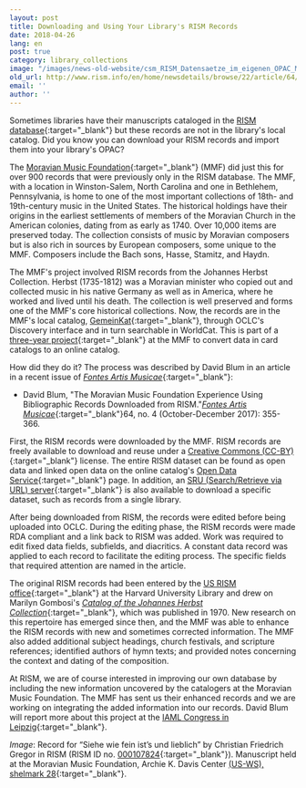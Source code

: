 ```yaml
---
layout: post
title: Downloading and Using Your Library's RISM Records
date: 2018-04-26
lang: en
post: true
category: library_collections
image: "/images/news-old-website/csm_RISM_Datensaetze_im_eigenen_OPAC_MMF_a4818b352a.jpg"
old_url: http://www.rism.info/en/home/newsdetails/browse/22/article/64/downloading-and-using-your-librarys-rism-records.html
email: ''
author: ''
---
```


Sometimes libraries have their manuscripts cataloged in the [RISM database](https://opac.rism.info/){:target="_blank"} but these records are not in the library's local catalog. Did you know you can download your RISM records and import them into your library's OPAC?

The [Moravian Music Foundation](http://moravianmusic.org/){:target="_blank"} (MMF) did just this for over 900 records that were previously only in the RISM database. The MMF, with a location in Winston-Salem, North Carolina and one in Bethlehem, Pennsylvania, is home to one of the most important collections of 18th- and 19th-century music in the United States. The historical holdings have their origins in the earliest settlements of members of the Moravian Church in the American colonies, dating from as early as 1740. Over 10,000 items are preserved today. The collection consists of music by Moravian composers but is also rich in sources by European composers, some unique to the MMF. Composers include the Bach sons, Hasse, Stamitz, and Haydn.

The MMF's project involved RISM records from the Johannes Herbst Collection. Herbst (1735-1812) was a Moravian minister who copied out and collected music in his native Germany as well as in America, where he worked and lived until his death. The collection is well preserved and forms one of the MMF's core historical collections. Now, the records are in the MMF's local catalog, [GemeinKat](http://moravianmusic.org/gemeinkat-catalog/){:target="_blank"}, through OCLC's Discovery interface and in turn searchable in WorldCat. This is part of a [three-year project](https://www.oclc.org/en/member-stories/moravian.html){:target="_blank"} at the MMF to convert data in card catalogs to an online catalog.

How did they do it? The process was described by David Blum in an article in a recent issue of [_Fontes Artis Musicae_](http://www.iaml.info/fontes-artis-musicae){:target="_blank"}:

- David Blum, "The Moravian Music Foundation Experience Using Bibliographic Records Downloaded from RISM."[_Fontes Artis Musicae_](https://muse.jhu.edu/article/680345){:target="_blank"}64, no. 4 (October-December 2017): 355-366.

First, the RISM records were downloaded by the MMF. RISM records are freely available to download and reuse under a [Creative Commons (CC-BY)](http://creativecommons.org/licenses/by/3.0/){:target="_blank"} license. The entire RISM dataset can be found as open data and linked open data on the online catalog's [Open Data Service](https://opac.rism.info/index.php?id=8&L=1){:target="_blank"} page. In addition, an [SRU (Search/Retrieve via URL) server](https://github.com/rism-ch/muscat/wiki/SRU){:target="_blank"} is also available to download a specific dataset, such as records from a single library.

After being downloaded from RISM, the records were edited before being uploaded into OCLC. During the editing phase, the RISM records were made RDA compliant and a link back to RISM was added. Work was required to edit fixed data fields, subfields, and diacritics. A constant data record was applied to each record to facilitate the editing process. The specific fields that required attention are named in the article.

The original RISM records had been entered by the [US RISM office](http://hcl.harvard.edu/libraries/loebmusic/isham/rism.cfm){:target="_blank"} at the Harvard University Library and drew on Marilyn Gombosi's [_Catalog of the Johannes Herbst Collection_](http://www.worldcat.org/oclc/908266279){:target="_blank"}, which was published in 1970. New research on this repertoire has emerged since then, and the MMF was able to enhance the RISM records with new and sometimes corrected information. The MMF also added additional subject headings, church festivals, and scripture references; identified authors of hymn texts; and provided notes concerning the context and dating of the composition.

At RISM, we are of course interested in improving our own database by including the new information uncovered by the catalogers at the Moravian Music Foundation. The MMF has sent us their enhanced records and we are working on integrating the added information into our records. David Blum will report more about this project at the [IAML Congress in Leipzig](http://iaml2018.info/programme/){:target="_blank"}.

_Image_: Record for “Siehe wie fein ist’s und lieblich” by Christian Friedrich Gregor in RISM (RISM ID no. [000107824](https://opac.rism.info/search?id=000107824&Language=en){:target="_blank"}). Manuscript held at the Moravian Music Foundation, Archie K. Davis Center [(US-WS), shelmark 28](https://moravianmusic.on.worldcat.org/oclc/932481449){:target="_blank"}.